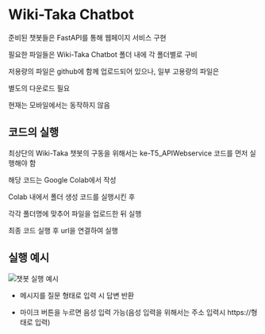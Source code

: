 # Wiki-Taka Chatbot

준비된 챗봇들은 FastAPI를 통해 웹페이지 서비스 구현

필요한 파일들은 Wiki-Taka Chatbot 폴더 내에 각 폴더별로  구비

저용량의 파일은 github에 함께 업로드되어 있으나, 일부 고용량의 파일은

별도의 다운로드 필요



현재는 모바일에서는 동작하지 않음

## 코드의 실행

최상단의 Wiki-Taka 챗봇의 구동을 위해서는 ke-T5_APIWebservice 코드를 먼저 실행해야 함



해당 코드는 Google Colab에서 작성

Colab 내에서 폴더 생성 코드를 실행시킨 후

각각 폴더명에 맞추어 파일을 업로드한 뒤 실행



최종 코드 실행 후 url을 연결하여 실행

## 실행 예시
![챗봇 실행 예시](https://user-images.githubusercontent.com/90551953/166188606-7c15bbd4-41d4-437b-8d3b-1a2f79d4a5ee.png)

- 메시지를 질문 형태로 입력 시 답변 반환

- 마이크 버튼을 누르면 음성 입력 가능(음성 입력을 위해서는 주소 입력시 https://형태로 입력)
